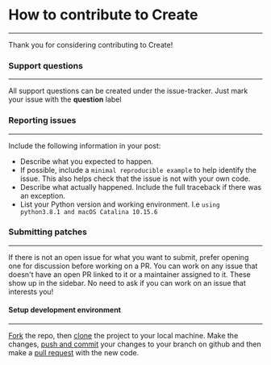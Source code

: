 # How to contribute to Create
___

Thank you for considering contributing to Create!


### Support questions
---

All support questions can be created under the issue-tracker. 
Just mark your issue with the **question** label


### Reporting issues
---

Include the following information in your post:

- Describe what you expected to happen.
- If possible, include a `minimal reproducible example` to help
  identify the issue. This also helps check that the issue is not with
  your own code.
- Describe what actually happened. Include the full traceback if there
  was an exception.
- List your Python version and working environment.
  I.e `using python3.8.1 and macOS Catalina 10.15.6`


### Submitting patches
---

If there is not an open issue for what you want to submit, prefer
opening one for discussion before working on a PR. You can work on any
issue that doesn't have an open PR linked to it or a maintainer assigned
to it. These show up in the sidebar. No need to ask if you can work on
an issue that interests you!


#### Setup development environment
___

[Fork](https://docs.github.com/en/github/getting-started-with-github/fork-a-repo) the repo,
then [clone](https://docs.github.com/en/enterprise/2.13/user/articles/cloning-a-repository)
the project to your local machine. Make the changes, [push and commit](https://docs.github.com/en/github/managing-files-in-a-repository/adding-a-file-to-a-repository-using-the-command-line) your changes to your branch on github and then make a 
[pull request](https://docs.github.com/en/github/collaborating-with-issues-and-pull-requests/creating-a-pull-request) with the new code. 

